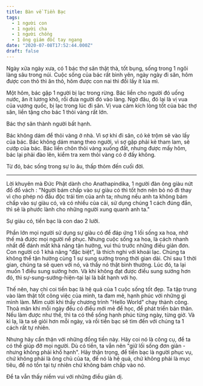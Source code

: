 ```yaml
---
title: Bàn về Tiền Bạc
tags:
  - 1 người con
  - 1 người cha
  - 1 người chồng
  - 1 ông giám đốc tay ngang
date: "2020-07-08T17:52:44.000Z"
draft: false
---
```


Ngày xửa ngày xưa, có 1 bác thợ săn thật thà, tốt bụng, sống trong 1 ngôi làng sâu trong núi.
Cuộc sống của bác rất bình yên, ngày ngày đi săn, hôm được con thỏ thì ăn thỏ, hôm được con nai thì đổi lấy ít lúa mì. 

Một hôm, bác gặp 1 người bị lạc trong rừng. Bác liền cho người đó uống nước, ăn ít lương khô, rồi đưa người đó vào làng. 
Ngờ đâu, đó lại là vị vua của vương quốc, bị lạc trong lúc đi săn. Vị vua cảm kích lòng tốt của bác thợ săn, liền tặng cho bác 1 thỏi vàng rất lớn. 

Bác thợ săn thành người bất hạnh. 

Bác không dám để thỏi vàng ở nhà. Vì sợ khi đi săn, có kẻ trộm sẽ vào lấy của bác. 
Bác không dám mang theo người, vì sợ gặp phải kẻ tham lam, sẽ cướp của bác. 
Bác liền chôn thỏi vàng xuống đất, nhưng được mấy hôm, bác lại phải đào lên, kiểm tra xem thỏi vàng có ở đấy không. 

Từ đó, bác sống trong sự lo âu, thấp thỏm đến cuối đời. 

---

Lời khuyên mà Đức Phật dành cho Anathapindika, 1 người đàn ông giàu nứt đố đổ vách : "Người bám chấp vào sự giàu có thì tốt hơn nên bỏ nó đi thay vì cho phép nó đầu độc trái tim của anh ta; nhưng nếu anh ta không bám chấp vào sự giàu có, và có nhiều của cải, sử dụng chúng 1 cách đúng đắn, thì sẽ là phước lành cho những người xung quanh anh ta."

Sự giàu có, tiền bạc là con dao 2 lưỡi. 

Phần lớn mọi người sử dụng sự giàu có để đáp ứng 1 lối sống xa hoa, nhờ thế mà được mọi người nể phục. Nhưng cuộc sống xa hoa, là cách nhanh nhất để đánh mất khả năng tận hưởng, vui thú trước những điều giản đơn. 
Con người có 1 khả năng "đặc biệt", là thích nghi với khoái lạc. Chúng ta không thể tận hưởng cùng 1 sự sung sướng trong thời gian dài. Chỉ sau 1 thời gian, chúng ta sẽ quen với nó, và thấy nó thật bình thường. Lúc đó, ta lại muốn 1 điều sung sướng hơn. Và khi không đạt được điều sung sướng hơn đó, thì sự-sung-sướng-hiện-tại lại là bất hạnh với họ. 

Thế nên, hay chỉ coi tiền bạc là hệ quả của 1 cuộc sống tốt đẹp. Ta tập trung vào làm thật tốt công việc của mình, ta đam mê, hạnh phúc với những gì mình làm. Mỉm cười khi thấy chương trình "Hello World" chạy thành công. Thoả mãn khi mỗi ngày đều có điều mới mẻ để học, để phát triển bản thân. 
Nếu làm được như thế, thì ta có thể sống hạnh phúc từng ngày, từng giờ. Và kì lạ, là ta sẽ giỏi hơn mỗi ngày, và rồi tiền bạc sẽ tìm đến với chúng ta 1 cách rất tự nhiên. 

Nhưng hãy cẩn thận với những đồng tiền này. Hãy coi nó là công cụ, để ta có thể giúp đỡ mọi người. Dù có tiền, ta vẫn nên "giữ lối sống đơn giản - nhưng không phải khổ hạnh". Hãy thận trọng, để tiền bạc là người phục vụ, chứ không phải là ông chủ của ta, để nó là hệ quả, chứ không phải là mục tiêu, để nó tồn tại tự nhiên chứ không bám chấp vào nó. 

Để ta vẫn thấy niềm vui với những điều giản dị. 




